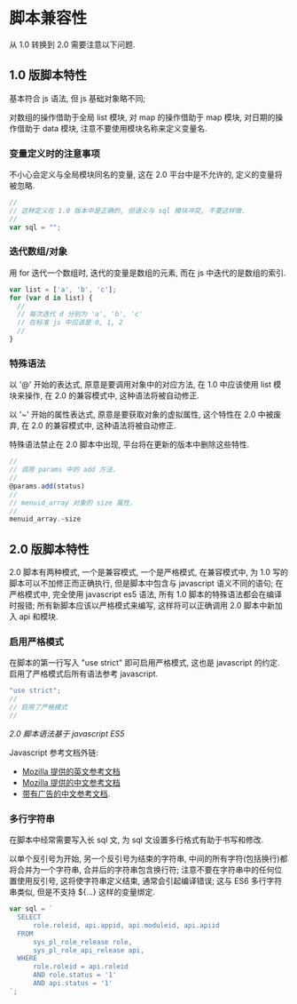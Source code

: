 # 脚本兼容性

从 1.0 转换到 2.0 需要注意以下问题.


## 1.0 版脚本特性

基本符合 js 语法, 但 js 基础对象略不同;

对数组的操作借助于全局 list 模块, 对 map 的操作借助于 map 模块, 对日期的操作借助于 data 模块, 注意不要使用模块名称来定义变量名.

### 变量定义时的注意事项

不小心会定义与全局模块同名的变量, 这在 2.0 平台中是不允许的, 定义的变量将被忽略.

```javascript
//
// 这种定义在 1.0 版本中是正确的, 但语义与 sql 模块冲突, 不要这样做.
//
var sql = "";
```

### 迭代数组/对象

用 for 迭代一个数组时, 迭代的变量是数组的元素, 而在 js 中迭代的是数组的索引.

```javascript
var list = ['a', 'b', 'c'];
for (var d in list) {
  //
  // 每次迭代 d 分别为 'a', 'b', 'c'
  // 在标准 js 中应该是 0, 1, 2
  //
}
```

### 特殊语法

以 '@' 开始的表达式, 原意是要调用对象中的对应方法, 在 1.0 中应该使用 list 模块来操作, 在 2.0 的兼容模式中, 这种语法将被自动修正.

以 '~' 开始的属性表达式, 原意是要获取对象的虚拟属性, 这个特性在 2.0 中被废弃, 在 2.0 的兼容模式中, 这种语法将被自动修正.

特殊语法禁止在 2.0 脚本中出现, 平台将在更新的版本中删除这些特性.


```javascript
//
// 调用 params 中的 add 方法.
//
@params.add(status)
//
// menuid_array 对象的 size 属性.
//
menuid_array.~size
```


## 2.0 版脚本特性

2.0 脚本有两种模式, 一个是兼容模式, 一个是严格模式, 在兼容模式中, 为 1.0 写的脚本可以不加修正而正确执行, 但是脚本中包含与 javascript 语义不同的语句; 在严格模式中, 完全使用 javascript es5 语法, 所有 1.0 脚本的特殊语法都会在编译时报错; 所有新脚本应该以严格模式来编写, 这样将可以正确调用 2.0 脚本中新加入 api 和模块.


### 启用严格模式

在脚本的第一行写入 "use strict" 即可启用严格模式, 这也是 javascript 的约定.
启用了严格模式后所有语法参考 javascript.

```javascript
"use strict";
//
// 启用了严格模式
//
```
*2.0 脚本语法基于 javascript ES5*


Javascript 参考文档外链:

* [Mozilla 提供的英文参考文档](https://developer.mozilla.org/en-US/docs/Web/JavaScript/Reference)
* [Mozilla 提供的中文参考文档](https://developer.mozilla.org/zh-CN/docs/Web/JavaScript/Reference)
* [带有广告的中文参考文档](http://www.w3school.com.cn/js/index.asp).


### 多行字符串

在脚本中经常需要写入长 sql 文, 为 sql 文设置多行格式有助于书写和修改.

以单个反引号为开始, 另一个反引号为结束的字符串, 中间的所有字符(包括换行)都将合并为一个字符串, 合并后的字符串包含换行符; 注意不要在字符串中的任何位置使用反引号, 这将使字符串定义结束, 通常会引起编译错误; 这与 ES6 多行字符串类似, 但是不支持 ${...} 这样的变量绑定.

```javascript
var sql = `
  SELECT 
      role.roleid, api.appid, api.moduleid, api.apiid
  FROM
      sys_pl_role_release role,
      sys_pl_role_api_release api,
  WHERE
      role.roleid = api.roleid
      AND role.status = '1'
      AND api.status = '1'
`;
```